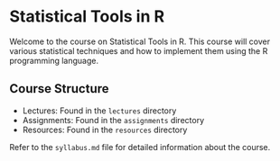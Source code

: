 # Statistical Tools in R

Welcome to the course on Statistical Tools in R. This course will cover various statistical techniques and how to implement them using the R programming language.

## Course Structure
- Lectures: Found in the `lectures` directory
- Assignments: Found in the `assignments` directory
- Resources: Found in the `resources` directory

Refer to the `syllabus.md` file for detailed information about the course.
